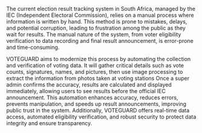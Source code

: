 The current election result tracking system in South Africa, managed by the IEC (Independent Electoral Commission), 
relies on a manual process where information is written by hand. This method is prone to mistakes, delays, and potential corruption,
leading to frustration among the public as they wait for results. The manual nature of the system, from voter eligibility verification to 
data recording and final result announcement, is error-prone and time-consuming.

VOTEGUARD aims to modernize this process by automating the collection and verification of voting data.
It will gather critical details such as vote counts, signatures, names, and pictures, 
then use image processing to extract the information from photos taken at voting stations
Once a super admin confirms the accuracy, results are calculated and displayed immediately, 
allowing users to see results before the official IEC announcement. This automation enhances accuracy,
reduces errors, prevents manipulation, and speeds up result announcements, improving public trust in the system. Additionally,
VOTEGUARD offers real-time data access, automated eligibility verification, and robust security to protect data integrity and ensure transparency.

